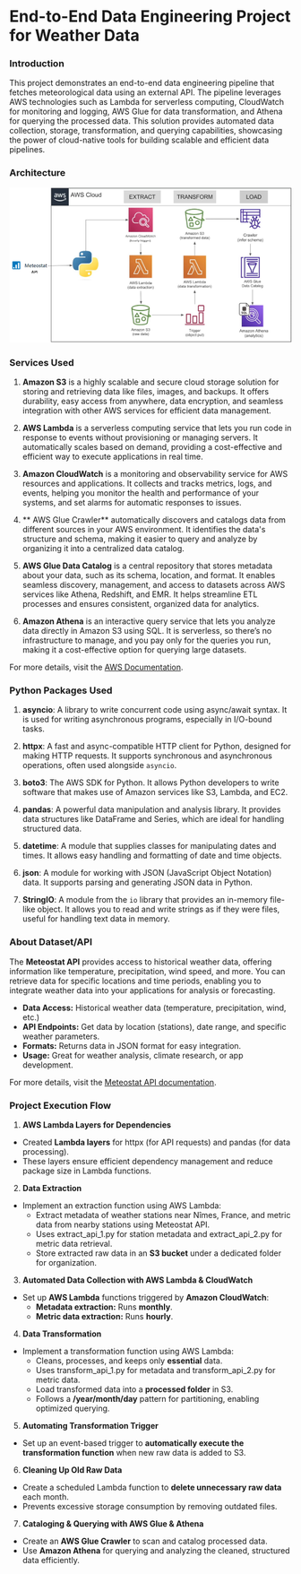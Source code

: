 # End-to-End Data Engineering Project for Weather Data

### Introduction
This project demonstrates an end-to-end data engineering pipeline that fetches meteorological data using an external API. The pipeline leverages AWS technologies such as Lambda for serverless computing, CloudWatch for monitoring and logging, AWS Glue for data transformation, and Athena for querying the processed data. This solution provides automated data collection, storage, transformation, and querying capabilities, showcasing the power of cloud-native tools for building scalable and efficient data pipelines.


### Architecture
![Architecture Diagram](https://github.com/ArabOmar/meteostat-end-to-end-data-engineer/blob/main/meteostat-project.png)


### Services Used
1. **Amazon S3** is a highly scalable and secure cloud storage solution for storing and retrieving data like files, images, and backups. It offers durability, easy access from anywhere, data encryption, and seamless integration with other AWS services for efficient data management.

2. **AWS Lambda** is a serverless computing service that lets you run code in response to events without provisioning or managing servers. It automatically scales based on demand, providing a cost-effective and efficient way to execute applications in real time.

3.  **Amazon CloudWatch** is a monitoring and observability service for AWS resources and applications. It collects and tracks metrics, logs, and events, helping you monitor the health and performance of your systems, and set alarms for automatic responses to issues.

4. ** AWS Glue Crawler** automatically discovers and catalogs data from different sources in your AWS environment. It identifies the data's structure and schema, making it easier to query and analyze by organizing it into a centralized data catalog.

5. **AWS Glue Data Catalog** is a central repository that stores metadata about your data, such as its schema, location, and format. It enables seamless discovery, management, and access to datasets across AWS services like Athena, Redshift, and EMR. It helps streamline ETL processes and ensures consistent, organized data for analytics.

6. **Amazon Athena** is an interactive query service that lets you analyze data directly in Amazon S3 using SQL. It is serverless, so there’s no infrastructure to manage, and you pay only for the queries you run, making it a cost-effective option for querying large datasets.

For more details, visit the [AWS Documentation](https://aws.amazon.com/documentation/).


### Python Packages Used

1. **asyncio**: A library to write concurrent code using async/await syntax. It is used for writing asynchronous programs, especially in I/O-bound tasks.
  
2. **httpx**: A fast and async-compatible HTTP client for Python, designed for making HTTP requests. It supports synchronous and asynchronous operations, often used alongside `asyncio`.

3. **boto3**: The AWS SDK for Python. It allows Python developers to write software that makes use of Amazon services like S3, Lambda, and EC2.

4. **pandas**: A powerful data manipulation and analysis library. It provides data structures like DataFrame and Series, which are ideal for handling structured data.
  
5. **datetime**: A module that supplies classes for manipulating dates and times. It allows easy handling and formatting of date and time objects.

6. **json**: A module for working with JSON (JavaScript Object Notation) data. It supports parsing and generating JSON data in Python.

7. **StringIO**: A module from the `io` library that provides an in-memory file-like object. It allows you to read and write strings as if they were files, useful for handling text data in memory.


### About Dataset/API

The **Meteostat API** provides access to historical weather data, offering information like temperature, precipitation, wind speed, and more. You can retrieve data for specific locations and time periods, enabling you to integrate weather data into your applications for analysis or forecasting.

- **Data Access:** Historical weather data (temperature, precipitation, wind, etc.)
- **API Endpoints:** Get data by location (stations), date range, and specific weather parameters.
- **Formats:** Returns data in JSON format for easy integration.
- **Usage:** Great for weather analysis, climate research, or app development.

For more details, visit the [Meteostat API documentation](https://meteostat.net/en/docs).

### Project Execution Flow  

1. **AWS Lambda Layers for Dependencies**  
- Created **Lambda layers** for httpx (for API requests) and pandas (for data processing).  
- These layers ensure efficient dependency management and reduce package size in Lambda functions.  

2. **Data Extraction**
- Implement an extraction function using AWS Lambda:
  - Extract metadata of weather stations near Nîmes, France, and metric data from nearby stations using Meteostat API.  
  - Uses extract_api_1.py for station metadata and extract_api_2.py for metric data retrieval.  
  - Store extracted raw data in an **S3 bucket** under a dedicated folder for organization.
    
3. **Automated Data Collection with AWS Lambda & CloudWatch**  
- Set up **AWS Lambda** functions triggered by **Amazon CloudWatch**:  
  - **Metadata extraction:** Runs **monthly**.  
  - **Metric data extraction:** Runs **hourly**.  

4. **Data Transformation**  
- Implement a transformation function using AWS Lambda:  
  - Cleans, processes, and keeps only **essential** data.  
  - Uses transform_api_1.py for metadata and transform_api_2.py for metric data.
  - Load transformed data into a **processed folder** in S3.  
  - Follows a **/year/month/day** pattern for partitioning, enabling optimized querying.  

5. **Automating Transformation Trigger**  
- Set up an event-based trigger to **automatically execute the transformation function** when new raw data is added to S3.  

6. **Cleaning Up Old Raw Data**  
- Create a scheduled Lambda function to **delete unnecessary raw data** each month.  
- Prevents excessive storage consumption by removing outdated files.  

7. **Cataloging & Querying with AWS Glue & Athena**  
- Create an **AWS Glue Crawler** to scan and catalog processed data.  
- Use **Amazon Athena** for querying and analyzing the cleaned, structured data efficiently.  
